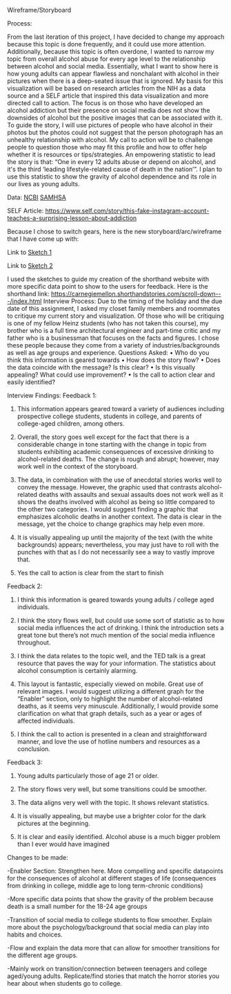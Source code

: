 Wireframe/Storyboard

Process:

From the last iteration of this project, I have decided to change my approach because this topic is done frequently, and it could use more attention. Additionally, because this topic is often overdone, I wanted to narrow my topic from overall alcohol abuse for every age level to the relationship between alcohol and social media. Essentially, what I want to show here is how young adults can appear flawless and nonchalant with alcohol in their pictures when there is a deep-seated issue that is ignored. 
My basis for this visualization will be based on research articles from the NIH as a data source and a SELF article that inspired this data visualization and more directed call to action. The focus is on those who have developed an alcohol addiction but their presence on social media does not show the downsides of alcohol but the positive images that can be associated with it.
To guide the story, I will use pictures of people who have alcohol in their photos but the photos could not suggest that the person photograph has an unhealthy relationship with alcohol. My call to action will be to challenge people to question those who may fit this profile and how to offer help whether it is resources or tips/strategies.
An empowering statistic to lead the story is that: “One in every 12 adults abuse or depend on alcohol, and it's the third ‘leading lifestyle-related cause of death in the nation’”. I plan to use this statistic to show the gravity of alcohol dependence and its role in our lives as young adults. 

Data: [NCBI](https://www.ncbi.nlm.nih.gov/pmc/articles/PMC4432862/)
[SAMHSA](https://www.samhsa.gov/data/sites/default/files/reports/rpt29394/NSDUHDetailedTabs2019/NSDUHDetTabsSect6pe2019.htm#tab6-21b)

SELF Article: https://www.self.com/story/this-fake-instagram-account-teaches-a-surprising-lesson-about-addiction 

Because I chose to switch gears, here is the new storyboard/arc/wireframe that I have come up with:

Link to [Sketch 1](https://user-images.githubusercontent.com/73350057/100825262-a9139800-3425-11eb-9ca7-91f7f24ac269.png)

Link to [Sketch 2](https://user-images.githubusercontent.com/73350057/100825443-09a2d500-3426-11eb-84a9-89b17dc7dac7.png)

I used  the sketches to guide my creation of the shorthand website with more specific data point to show to the users for feedback. 
Here is the shorthand link: https://carnegiemellon.shorthandstories.com/scroll-down---/index.html
Interview Process: Due to the timing of the holiday and the due date of this assignment, I asked my closet family members and roommates to critique my current story and visualization. Of those who will be critiquing is one of my fellow Heinz students (who has not taken this course), my brother who is a full time architectural engineer and part-time critic and my father who is a businessman that focuses on the facts and figures. I chose these people because they come from a variety of industries/backgrounds as well as age groups and experience. 
Questions Asked:
•	Who do you think this information is geared towards
•	How does the story flow?
•	Does the data coincide with the message? Is this clear?
•	Is this visually appealing? What could use improvement?
•	Is the call to action clear and easily identified?


Interview Findings:
Feedback 1:

1. This information appears geared toward a variety of audiences including prospective college students, students in college, and parents of college-aged children, among others.

2. Overall, the story goes well except for the fact that there is a considerable change in tone starting with the change in topic from students exhibiting academic consequences of excessive drinking to alcohol-related deaths. The change is rough and abrupt; however, may work well in the context of the storyboard.

3. The data, in combination with the use of anecdotal stories works well to convey the message. However, the graphic used that contrasts alcohol-related deaths with assaults and sexual assaults does not work well as it shows the deaths involved with alcohol as being so little compared to the other two categories. I would suggest finding a graphic that emphasizes alcoholic deaths in another context. The data is clear in the message, yet the choice to change graphics may help even more.

4. It is visually appealing up until the majority of the text (with the white backgrounds) appears; nevertheless, you may just have to roll with the punches with that as I do not necessarily see a way to vastly improve that.

5. Yes the call to action is clear from the start to finish


Feedback 2:
1. I think this information is geared towards young adults / college aged individuals. 

2. I think the story flows well, but could use some sort of statistic as to how social media influences the act of drinking. I think the introduction sets a great tone but there’s not much mention of the social media influence throughout. 

3. I think the data relates to the topic well, and the TED talk is a great resource that paves the way for your information. The statistics about alcohol consumption is certainly alarming. 

4. This layout is fantastic, especially viewed on mobile. Great use of relevant images. I would suggest utilizing a different graph for the “Enabler” section, only to highlight the number of alcohol-related deaths, as it seems very minuscule. Additionally, I would provide some clarification on what that graph details, such as a year or ages of affected individuals. 

5. I think the call to action is presented in a clean and straightforward manner, and love the use of hotline numbers and resources as a conclusion. 


Feedback 3: 
1.	Young adults particularly those of age 21 or older.

2.	The story flows very well, but some transitions could be smoother.

3.	The data aligns very well with the topic. It shows relevant statistics.

4.	It is visually appealing, but maybe use a brighter color for the dark pictures at the beginning. 

5.	It is clear and easily identified. Alcohol abuse is a much bigger problem than I ever would have imagined

Changes to be made:

-Enabler Section: Strengthen here. More compelling and specific datapoints for the consequences of alcohol at different stages of life (consequences from drinking in college, middle age to long term-chronic conditions)

-More specific data points that show the gravity of the problem because death is a small number for the 18-24 age groups

-Transition of social media to college students to flow smoother. Explain more about the psychology/background that social media can play into habits and choices. 

-Flow and explain the data more that can allow for smoother transitions for the different age groups. 

-Mainly work on transition/connection between teenagers and college aged/young adults. Replicate/find stories that match the horror stories you hear about when students go to college. 
